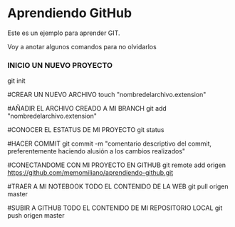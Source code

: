 Aprendiendo GitHub
==================

Este es un ejemplo para aprender GIT.

Voy a anotar algunos comandos para no olvidarlos

<h3>INICIO UN NUEVO PROYECTO</h3>
git init

#CREAR UN NUEVO ARCHIVO
touch "nombredelarchivo.extension"

#AÑADIR EL ARCHIVO CREADO A MI BRANCH
git add "nombredelarchivo.extension"

#CONOCER EL ESTATUS DE MI PROYECTO
git status

#HACER COMMIT
git commit -m "comentario descriptivo del commit, preferentemente haciendo alusión a los cambios realizados"

#CONECTANDOME CON MI PROYECTO EN GITHUB
git remote add origen https://github.com/memomiliano/aprendiendo-github.git

#TRAER A MI NOTEBOOK TODO EL CONTENIDO DE LA WEB
git pull origen master

#SUBIR A GITHUB TODO EL CONTENIDO DE MI REPOSITORIO LOCAL
git push origen master
